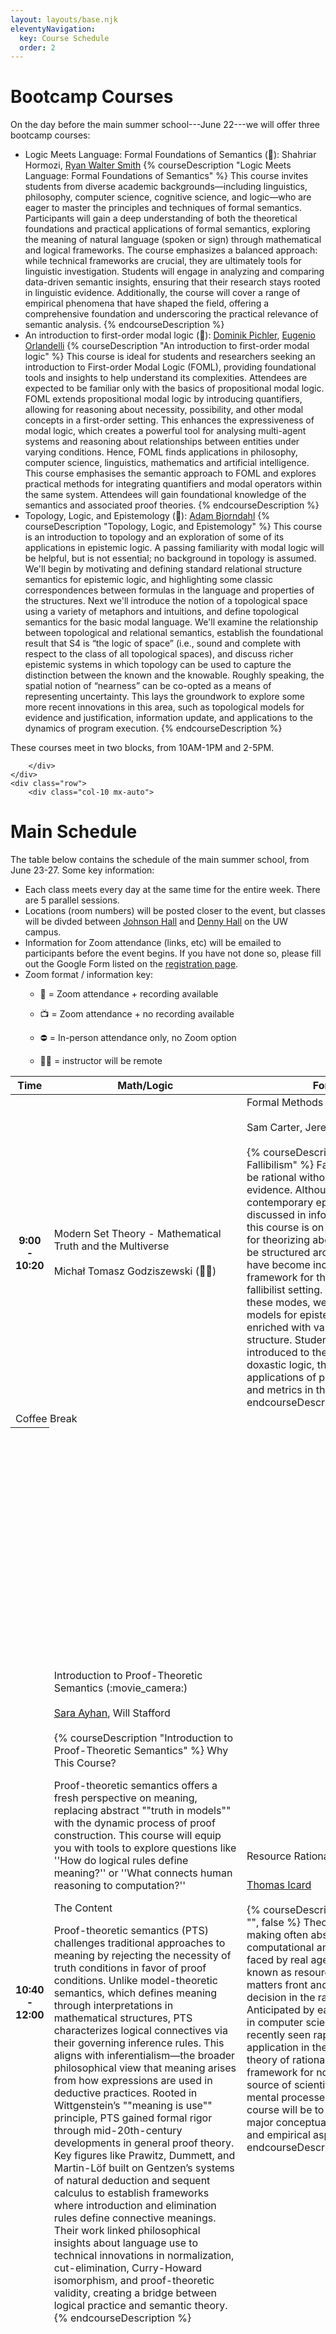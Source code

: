 ```yaml
---
layout: layouts/base.njk
eleventyNavigation:
  key: Course Schedule 
  order: 2
---
```


<div class="container pt-3">
    <div class="row">
        <div class="col-10 mx-auto">

# Bootcamp Courses

On the day before the main summer school---June 22---we will offer three bootcamp courses:

- Logic Meets Language: Formal Foundations of Semantics (:movie_camera:): Shahriar Hormozi, <a href="https://ryanwaltersmith.wixsite.com/home">Ryan Walter Smith</a> 
    {% courseDescription "Logic Meets Language: Formal Foundations of Semantics" %}
    This course invites students from diverse academic backgrounds—including linguistics, philosophy, computer science, cognitive science, and logic—who are eager to master the principles and techniques of formal semantics. Participants will gain a deep understanding of both the theoretical foundations and practical applications of formal semantics, exploring the meaning of natural language (spoken or sign) through mathematical and logical frameworks. The course emphasizes a balanced approach: while technical frameworks are crucial, they are ultimately tools for linguistic investigation. Students will engage in analyzing and comparing data-driven semantic insights, ensuring that their research stays rooted in linguistic evidence. Additionally, the course will cover a range of empirical phenomena that have shaped the field, offering a comprehensive foundation and underscoring the practical relevance of semantic analysis.
    {% endcourseDescription %}
- An introduction to first-order modal logic (:movie_camera:): <a href="https://www.dominikpichler.org/">Dominik Pichler</a>, <a href="https://www.unibo.it/sitoweb/eugenio.orlandelli/en">Eugenio Orlandelli</a>
{% courseDescription "An introduction to first-order modal logic" %}
This course is ideal for students and researchers seeking an introduction to First-order Modal Logic (FOML), providing foundational tools and insights to help understand its complexities. Attendees are expected to be familiar only with the basics of propositional modal logic. FOML extends propositional modal logic by introducing quantifiers, allowing for reasoning about necessity, possibility, and other modal concepts in a first-order setting. This enhances the expressiveness of modal logic, which creates a powerful tool for analysing multi-agent systems and reasoning about relationships between entities under varying conditions. Hence, FOML finds applications in philosophy, computer science, linguistics, mathematics and artificial intelligence. This course emphasises the semantic approach to FOML and explores practical methods for integrating quantifiers and modal operators within the same system. Attendees will gain foundational knowledge of the semantics and associated proof theories.
{% endcourseDescription %}
- Topology, Logic, and Epistemology (:movie_camera:): <a href="https://www.adambjorndahl.com">Adam Bjorndahl</a>
{% courseDescription "Topology, Logic, and Epistemology" %}
This course is an introduction to topology and an exploration of some of its applications in epistemic logic. A passing familiarity with modal logic will be helpful, but is not essential; no background in topology is assumed. We'll begin by motivating and defining standard relational structure semantics for epistemic logic, and highlighting some classic correspondences between formulas in the language and properties of the structures. Next we'll introduce the notion of a topological space using a variety of metaphors and intuitions, and define topological semantics for the basic modal language. We'll examine the relationship between topological and relational semantics, establish the foundational result that S4 is “the logic of space” (i.e., sound and complete with respect to the class of all topological spaces), and discuss richer epistemic systems in which topology can be used to capture the distinction between the known and the knowable. Roughly speaking, the spatial notion of “nearness” can be co-opted as a means of representing uncertainty. This lays the groundwork to explore some more recent innovations in this area, such as topological models for evidence and justification, information update, and applications to the dynamics of program execution.
{% endcourseDescription %}

These courses meet in two blocks, from 10AM-1PM and 2-5PM.

        </div>
    </div>
    <div class="row">
        <div class="col-10 mx-auto">
# Main Schedule

The table below contains the schedule of the main summer school, from June 23-27.  Some key information:
- Each class meets every day at the same time for the entire week.  There are 5 parallel sessions.
- Locations (room numbers) will be posted closer to the event, but classes will be divded between [Johnson Hall](https://uw.edu/maps/?jhn) and [Denny Hall](https://uw.edu/maps/?den) on the UW campus.
- Information for Zoom attendance (links, etc) will be emailed to participants before the event begins.  If you have not done so, please fill out the Google Form listed on the [registration page](registration.md).
- Zoom format / information key:
    - :movie_camera: = Zoom attendance + recording available
    - :tv: = Zoom attendance + no recording available
    - :no_entry: = In-person attendance only, no Zoom option
    - :technologist: = instructor will be remote

        </div>
    </div>

<table class="table">
    <thead>
        <tr>
            <th scope="col">
                Time
            </th>
            <th scope="col">
                Math/Logic
            </th>
            <th scope="col">
                Formal Philosophy
            </th>
            <th scope="col">
                Linguistics
            </th>
            <th scope="col">
                Linguistics+
            </th>
            <th scope="col">
                NLP and Beyond
            </th>
        </tr>
    </thead>
    <tbody>
        <tr>
            <th scope="row">
                9:00 - 10:20
            </th>
            <td>
                Modern Set Theory - Mathematical Truth and the Multiverse
                <br />
                <br />
                Micha&#322; Tomasz Godziszewski (&#128104;&#8205;&#128187;)
            </td>
            <td>
                Formal Methods for Fallibilism (&#127909;)
                <br />
                <br />
                Sam Carter, Jeremy Goodman
                <br />
                <br />
{% courseDescription "Formal Methods for Fallibilism" %}
Fallibilists hold that belief may be rational without being entailed by the evidence. Although fallibilism is widespread in contemporary epistemology, it is primarily discussed in informal settings. The focus of this course is on introducing formal methods for theorizing about fallibilism. The course will be structured around normality models, which have become increasingly popular as a framework for thinking about knowledge in a fallibilist setting. In the course of exploring these modes, we will look at how standard models for epistemic and doxastic logic can be enriched with various kinds of additional structure. Students can expect to be introduced to the basics of epistemic and doxastic logic, their models, and to the applications of probabilities, subject matters and metrics in those models.
{% endcourseDescription %}
            </td>
            <td>
                Semicompositionality (:movie_camera:)
                <br />
                <br />
                <a href="https://kornai.com">
                Andras Kornai
                </a>
                <br />
                <br />
                <a href="https://nessie.ilab.sztaki.hu/~kornai/2025/NASSLLI/semicomp.pdf" class="btn btn-success btn-sm">description</a>
                <a href="https://nessie.ilab.sztaki.hu/~kornai/2025/NASSLLI" class="btn btn-secondary btn-sm">website</a>
            </td>
            <td>
                Linguistic communication and social cognition: an interdisciplinary survey (:movie_camera:)
                <br />
                <br />
                <a href="https://danielwharris.com">Daniel Harris</a>, <a href="https://petervanelswyk.com/">Peter van Elswyk</a>
            </td>
            <td>
                <s>
                Language Learning in Humans and Machines (:movie_camera:)
                <br />
                <br />
                <a href="https://jasbi.github.io/">
                Masoud Jasbi
                </a>
                </s>
                <br />
                <br />
                <span class="text-danger">NB: course cancelled due to family emergency related to the war in Iran.</span>
                <br />
                <br />
{% courseDescription "Language Learning in Humans and Machines", "https://jasbi.github.io/courses/nasslli_2025.html" %}
This course provides a basic intro into computational models of language learning. We briefly review some known facts regarding child language development. We introduce three classes of models for language learning: rule-based symbolic models, Bayesian probabilistic models, and Neural Networks. We discuss prior and current research applying these models to better understand human language learning.
{% endcourseDescription %}
            </td>
            </tr>
            <tr>
                <td colspan="6" class="text-center">
                    Coffee Break
                </td>
            </tr>
            <tr>
                <th scope="row">
                    10:40 - 12:00
                </th>
                <td>
                    Introduction to Proof-Theoretic Semantics (:movie_camera:)
                    <br />
                    <br />
                    <a href="https://sites.google.com/view/sara-ayhan">Sara Ayhan</a>, Will Stafford
                    <br />
                    <br />
{% courseDescription "Introduction to Proof-Theoretic Semantics" %}
Why This Course?

Proof-theoretic semantics offers a fresh perspective on meaning, replacing abstract ""truth in models"" with the dynamic process of proof construction. This course will equip you with tools to explore questions like ''How do logical rules define meaning?'' or ''What connects human reasoning to computation?''

The Content

Proof-theoretic semantics (PTS) challenges traditional approaches to meaning by rejecting the necessity of truth conditions in favor of proof conditions. Unlike model-theoretic semantics, which defines meaning through interpretations in mathematical structures, PTS characterizes logical connectives via their governing inference rules. This aligns with inferentialism—the broader philosophical view that meaning arises from how expressions are used in deductive practices. Rooted in Wittgenstein’s ""meaning is use"" principle, PTS gained formal rigor through mid-20th-century developments in general proof theory. Key figures like Prawitz, Dummett, and Martin-Löf built on Gentzen’s systems of natural deduction and sequent calculus to establish frameworks where introduction and elimination rules define connective meanings. Their work linked philosophical insights about language use to technical innovations in normalization, cut-elimination, Curry-Howard isomorphism, and proof-theoretic validity, creating a bridge between logical practice and semantic theory.
{% endcourseDescription %}
                </td>
                <td>
                    Resource Rationality (:no_entry:)
                    <br />
                    <br />
                    <a href="https://stanford.edu/~icard/">
                    Thomas Icard
                    </a>
                    <br />
                    <br />
{% courseDescription "Resource Rationality", "", false %}
Theories of rational decision making often abstract away from computational and other resource limitations faced by real agents. An alternative approach known as resource rationality puts such matters front and center, grounding choice and decision in the rational use of finite resources. Anticipated by earlier work in economics and in computer science, this approach has recently seen rapid development and application in the cognitive sciences. Here, the theory of rationality plays a dual role, both as a framework for normative assessment and as a source of scientific hypotheses about how mental processes in fact work. The goal of this course will be to introduce and discuss the major conceptual, mathematical, normative, and empirical aspects of the framework.
{% endcourseDescription %}
                </td>
                <td>
                    The syntax, semantics and pragmatics of tenseless languages (:no_entry:)
                    <br />
                    <br />
                    Yael Sharvit
                    <br />
                    <br />
{% courseDescription "The syntax, semantics and pragmatics of tenseless languages", "https://drive.google.com/drive/folders/1j-1LTaqoaXzrSUllq0oGCiziVScXcNxG?usp=drive_link" %}
Many languages seem to lack overt morphological tenses (e.g., past, present). According to some theories, such languages do not have tenses at all; they make the relevant temporal distinctions by appealing to aspect, in combination with pragmatic principles. According to other theories, languages with no overt tenses have tenses underlyingly. It is also possible that “tenseless” languages are not a uniform class (some resort to aspect+pragmatics, others have underlying tenses, and others employ some combination of these tools). The course will explore the different theoretical possibilities and the arguments that have been put forth for them. Taking the position that restrictions on the interpretation of embedded clauses (e.g., complement clauses of attitude verbs, restrictive and non-restrictive relative clauses, temporal adverbial clauses) provide the most reliable empirical basis for comparing the different theories of “tenseless” languages, the course will also explore the empirical consequences of these theories regarding embedded clauses. Finally, the course will explore the “big picture” theoretical consequences entailed by each of these explanations. 
{% endcourseDescription %}
                </td>
                <td>
                    Generalized Quantifiers in the Wild: Typological Variation and Cognitive Reality (:movie_camera:)
                    <br />
                    <br />
                    Sonia Ramotowska (:technologist:), <a href="https://jakubszymanik.com/">Jakub Szymanik</a>
                    <br />
                    <br />
{% courseDescription "Generalized Quantifiers in the Wild: Typological Variation and Cognitive Reality" %}
Generalized quantifier theory (GQT), with roots in the 1980s, explores the semantics of quantifier expressions like ""every,"" ""some,"" ""most,"" ""infinitely many,"" and ""uncountably many.""  GQT has become a cornerstone of formal semantics, logic, theoretical computer science, philosophy, psycholinguistics, and cognitive science. While excellent surveys and courses exist, they typically focus on classical GQT from a logical or linguistic perspective.

This course takes a different approach.  We delve into recent non-orthodox developments that bring GQT closer to the empirical reality of language and cognition. We focus on two key areas:

*Typological Variation*:  Building on Barwise and Cooper's seminal work on quantifier universals, we examine how logical and computational methods can explain cross-linguistic variation in quantifier expressions. For instance, why do languages tend only to lexicalize monotone quantifiers (or their conjunctions)? This burgeoning research program offers exciting new insights into the nature and limits of quantification.

*Cognitive Representations*:  Addressing the classic philosophical debate on mental representations of meaning, we explore how people actually understand and process quantifiers. Research reveals that logically equivalent quantifiers can be cognitively distinct, and individuals vary in their interpretations. We examine how computational and psychological frameworks can be integrated with GQT to create cognitively realistic models of quantifier representation in the mind and brain.

Based on our forthcoming book in the Cambridge Element Series, this course summarizes these two research strands and highlights significant open questions. We aim to demonstrate that GQT is a vibrant and evolving field with many intriguing puzzles yet to be solved.

The course will blend theoretical foundations with cutting-edge empirical research. We will:
* Introduce core concepts of GQT, formal semantics, and logic, providing the necessary background for students from diverse disciplines.
* Present computational cognitive modeling tools and experimental methods that together with logical and linguistic apparatus may shed new light on linguistic meanings. 
* Explore typological variation in quantifier expressions, examining quantifier universals and their explanations.
* Analyze the ""polarity effect"" and other phenomena that challenge classical GQT.
* Investigate individual differences in quantifier meanings and their cognitive underpinnings.
* Discuss how neuroscientific research can inform our understanding of quantifiers.
{% endcourseDescription %}
                </td>
                <td>
                    From Logic to Argumentation in AI (:movie_camera:)
                    <br />
                    <br />
                    <a href="https://yuliuwen.github.io/">Liuwen Yu</a>, Leon van der Torre (:technologist:)
                    <br />
                    <br />
{% courseDescription "From Logic to Argumentation in AI" %}
Argumentation is a key reasoning paradigm that builds bridges across knowledge representation and reasoning in artificial intelligence (AI), natural argumentation in philosophy and linguistics, legal and ethical reasoning, mathematical and logical analysis, and graph-theoretic modeling. Formal and computational argumentation capture diverse forms of reasoning, especially in the presence of uncertainty and conflict. This course presents how argumentation in AI has evolved through several phases: from classical logic to nonclassical and nonmonotonic logic, to conflict management and formal argumentation, and further to argument mining and computational argumentation. This course is about combining logical methods from the area of knowledge representation and reasoning, and it provides an introduction to the three volumes of the Handbook of Formal Argumentation, particularly through the chapter  “Thirteen Challenges of Formal and Computational Argumentation” in the third volume.
{% endcourseDescription %}
                </td>
            </tr>
            <tr>
                <td colspan="6" class="text-center">
                    Lunch
                </td>
            </tr>
            <tr>
                <th scope="row">
                    1:30 - 2:50
                </th>
                <td>
                    Information Theory (:movie_camera:)
                    <br />
                    <br />
                    <a href="http://github.com/mathias-madsen">Mathias Madsen</a>
                    <br />
                    <br />
                </td>
                <td>
                    Computational Learning in Dynamic Logics (:movie_camera:)
                    <br />
                    <br />
                    Nina Gierasimczuk (:technologist:), <a href="https://caleb.schultzkisby.me/">Caleb Schultz Kisby</a>
                    <br />
                    <br />
{% courseDescription "Computational Learning in Dynamic Logics", "https://sites.google.com/view/nasslli25-learning-in-del/home" %}
In recent years, modern machine learning systems have achieved unprecedented success in learning from data with minimal human guidance. In parallel to the advancements in AI, Cognitive Science has been very successful at applying a variety of computational models to human learning. Still, computational and cognitive learners are often ‘black-boxes’ lacking interpretation and explanation. How can we reason about, understand, and guide computational learning processes?

In this course, we introduce an approach for reasoning about learning that takes inspiration from Dynamic Epistemic Logic. Our lectures will feature both classical problems in learning and recent results about dynamic logics of learning. We will also provide supplementary exercises, slides, and dedicated reading material for those interested in a deeper understanding (see the relevant literature in the appendix).

Our target audience for this course is interdisciplinary, including students with backgrounds in mathematical logic, theoretical computer science, and formal philosophy, but also cognitive and social science.
{% endcourseDescription %}
                </td>
                <td>
                    The Many Faces of Number
                    <br />
                    <br />
                    Roumyana Pancheva, <a href="https://sites.google.com/usc.edu/luis-miguel-toquero-perez/home">Luis Miguel Toquero P&eacute;rez</a>
                    <br />
                    <br />
{% courseDescription "The Many Faces of Number" %}
Languages often make a morpho-syntactic distinction between singular and plural marking on nouns. But what is the relation between the morphosyntactic expression of number markers (e.g. a book vs books) and their semantic interpretation? How does this relation affect the variation we observe in morphological (un)markedness in numerically-modified contexts? For example, two books in English, two book in Turkish; or two book/books in Western Armenian. It is still an open question whether these differences are only semantic, only morpho-syntactic or both. This course will present an introduction to the morpho-syntax and semantics of nominal number, with a focus on universals and constrained cross-linguistic variation. While doing so, we will also discuss related topics such as the count-mass distinction, countability, and nominal concord. We will then examine how different theories have been extended to account for the typology of numeral-noun constructions. The broader conclusion is that number marking cannot be reduced to uninterpretable agreement on the noun; instead, variation depends on the location, availability and interpretation of number features in the nominal extended projection. We will also discuss the implications that this type of proposal has for the syntax and semantics of quantity (many, much, more) and size (big, large, small) adjectives and for associative plurals.
{% endcourseDescription %}
                </td>
                <td>
                    Logic for Natural Language, Logic in Natural Language (:movie_camera:)
                    <br />
                    <br />
                    <a href="https://iulg.sitehost.iu.edu/moss/">
                    Larry Moss
                    </a>
                    <br />
                    <br />
{% courseDescription "Logic for Natural Language, Logic in Natural Language", "https://logicforlanguage.blogspot.com/" %}
The overall theme of the course is inference in natural language. It will study logical systems which are relevant to semantics and also logical systems which try to carry out reasoning in languages the look like ``surface forms.'' It also will cover more standard topics, such as natural deduction proof systems, the typed lambda calculus; and first-order logic and its decidable fragments. It will also present several completeness/decidability theorems for logical systems which are closer to natural language than first-order logic, such as extended syllogistic logics. One day will be on monotonicity calculi and how inference connects to the syntax-semantics interface in grammatical frameworks like CCG. The course is algorithmic and uses interactive computer programs (Jupyter notebooks) to illustrate much of the material.
{% endcourseDescription %}
                </td>
                <td>
                    Natural Language Processing and Computational Social Science (:movie_camera:)
                    <br />
                    <br />
                    <a href="http://venkatasg.net">Venkata S Govindarajan</a>, <a href="https://www.laurabiester.com/">Laura Biester</a>
                    <br />
                    <br />
{% courseDescription "Natural Language Processing and Computational Social Science", "https://nasslli25-nlp-css.github.io/" %}
Our course will guide students on data annotation and exploration, data ethics, and computational modeling towards answering questions in social science and linguistics (particularly pragmatics). The course offers undergraduates and early graduate students an end-to-end overview of our research process towards answering linguistic and social science questions using modern NLP methods. The course is intended for anyone interested in pursuing Computational Social Science research, especially on linguistic data. Basic programming proficiency in Python will be helpful, but is not required.
{% endcourseDescription %}
                </td>
            </tr>
            <tr>
                <td colspan="6" class="text-center">
                    Coffee Break
                </td>
            </tr>
            <tr>
                <th scope="row">
                    3:10 - 4:30
                </th>
                <td>
                    Introduction to Bundled Modalities (:tv:)
                    <br />
                    <br />
                    <a href="http://wangyanjing.com">Yanjing Wang</a>
                    <br />
                    <br />
{% courseDescription "Introduction to Bundled Modalities", "http://wangyanjing.com/introduction-to-bundled-modalities/" %}
Bundled modalities typically combine a quantifier with a modality semantically. In recent years, these constructions have drawn increased attention for capturing non-normal modal logics and have led to the discovery of new decidable fragments of first-order modal logic, as well as modal interpretations of various non-classical logics. This course aims to introduce the concepts, fundamental techniques, and applications of bundled modalities in areas such as epistemic logic, deontic logic, intermediate logic, and first-order modal logic.
{% endcourseDescription %}
                </td>
                <td>
                    Modelling Awareness (:tv:)
                    <br />
                    <br />
                    <a href="https://sites.google.com/berkeley.edu/xueyin-snow-zhang">Xueyin (Snow) Zhang</a>, <a href="https://sites.google.com/view/gaiabelardinelli/home">Gaia Belardinelli</a>
                    <br />
                    <br />
{% courseDescription "Modelling Awareness", "https://sites.google.com/berkeley.edu/nasslli-2025-course-website-mo/home" %}
We are unaware of many things, and unaware that we are unaware of them. But what is (un)awareness, and how does it relate to other epistemic notions such as belief, knowledge and uncertainty? In this course, we will introduce models of awareness that have been developed in philosophy, computer science and economics. The topics that we will discuss include: the problem of logical omniscience, the Dekel-Lipman-Rustichini impossibility result, syntactic vs. semantic models of awareness and their respective sound and complete axiomatizations, awareness dynamics, (un)awareness and decision theory and reverse Bayesianism.
{% endcourseDescription %}
                    <!--
                    Truthmaker Semantics and the Semantics of Modals
                    <br />
                    <br />
                    Friederike Moltmann
                    -->
                </td>
                <td>
                    Tree-Adjoining Grammars: Theory and implementation
                    <br />
                    <br />
                    <a href="https://spetitjean.github.io/">Simon Petitjean</a>
                    <br />
                    <br />
{% courseDescription "Tree-Adjoining Grammars: Theory and implementation" %}
This course provides an introduction to the Tree-Adjoining Grammar (TAG) formalism, with a particular focus on Lexicalized Tree-Adjoining Grammar (LTAG). It also introduces the notions of grammar engineering and parsing in the context of TAG, using tools such as XMG and TuLiPA. Throughout the course, we will highlight the importance of TAG and related formalisms in computational linguistics by providing syntactic and semantic analyses of a range of linguistic phenomena, and by exploring implementations that demonstrate the formalism’s adequacy for natural language analysis.
{% endcourseDescription %}
                </td>
                <td>
                    Effectful composition in natural language semantics (:movie_camera:)
                    <br />
                    <br />
                    <a href="https://simoncharlow.com">Simon Charlow</a>, <a href="http://dylanbumford.com">Dylan Bumford</a>
                    <br />
                    <br />
{% courseDescription "Effectful composition in natural language semantics", "https://simoncharlow.com/nasslli/" %}
Computer programs are often factored into pure components—simple, total functions from inputs to outputs—and components that may have side effects—errors, changes to memory, parallel threads, abortion of the current command, etc. In this course, we make the case that human languages are similarly organized around the give and pull of pure and effectful processes, and we’ll aim to show how denotational techniques from computer science can be leveraged to support elegant and illuminating semantic analyses of natural language phenomena.
{% endcourseDescription %}
                </td>
                <td>
                    Current Formal Models of Counterfactuals and Causation
                    <br />
                    <br />
                    Tomasz Wysocki, <a href="https://sites.google.com/site/deanmchugh1/">Dean McHugh</a>
                    <br />
                    <br />
{% courseDescription "Current Formal Models of Counterfactuals and Causation" %}
We use counterfactuals and causal claims either to explain the world or to change it: sociologists wonder how to fight poverty; historians ask why Rome fell; engineers want to ascertain what would have happened had the primary safety system in the Chernobyl power plant worked. This is why philosophy, linguistics, and cognitive science have long been interested in causality. The overarching aim of this course is to present participants with the latest developments in the exciting field of causal modeling. After the course, participants will have the necessary background knowledge to conduct their own research in the philosophy, linguistics, and cognitive science of causation and counterfactuals.
{% endcourseDescription %}
                </td>
            </tr>
            <tr>
                <td colspan="6" class="text-center">
                    Coffee Break
                </td>
            </tr>
            <tr>
                <th scope="row">
                    5:00 - 6:20
                </th>
                <td>
                </td>
                <td>
                    Logical Perspectives on Topicality
                    <br />
                    <br />
                    Thomas Macaulay Ferguson, Andrew Tedder
                </td>
                <td>
                    Desire ascriptions (:tv:)
                    <br />
                    <br />
                    <a href="https://www.milopb.com/">Milo Phillips-Brown</a>
                    <br />
                    <br />
{% courseDescription "Desire ascriptions" %}
This course will survey select open questions in the semantics of desire ascriptions. We'll cover topics like: What is the logic of desire? (For example: is 'want' upward monotonic?) How do various desire predicates—'want', 'wish', 'hope', 'be glad'—relate to one another? How should we account for conflicting desires? (Unlike conflicting beliefs, which are irrational and potentially call for special treatments in the semantics of 'believe', conflicting desires are commonplace and (often) rational.)
{% endcourseDescription %}
                </td>
                <td>
                    Probabilistic Dynamic Semantics (:movie_camera:)
                    <br />
                    <br />
                    <a href="https://juliangrove.github.io/">Julian Grove</a>, <a href="https://aaronstevenwhite.io/">Aaron Steven White</a>
                    <br />
                    <br />
{% courseDescription "Probabilistic Dynamic Semantics", "https://juliangrove.github.io/nasslli-2025/" %}
The recent advent of large-scale language datasets and their associated statistical models have given rise to two major kinds of questions bearing on linguistic theory and methodology:

- How can semanticists use such datasets; i.e., how can the statistical properties of a dataset inform semantic theory directly, and what guiding principles regulate the link between such properties and semantic theory?
- How should semantic theories themselves be modified so that they may characterize not only informally collected acceptability and inference judgments, but statistical generalizations observed from datasets?

This course brings the compositional, algebraic view of meaning employed by semanticists into contact with linguistic datasets by introducing and applying the framework of Probabilistic Dynamic Semantics.
{% endcourseDescription %}
                </td>
                <td>
                    Formal and computational linguistic perspectives on legal interpretation (:movie_camera:)
                    <br />
                    <br />
                    <a href="https://bwaldon.github.io">Brandon Waldon</a>, <a href="https://people.cs.georgetown.edu/nschneid/">Nathan Schneider</a>
                    <br />
                    <br />
{% courseDescription "Formal and computational linguistic perspectives on legal interpretation", "https://github.com/bwaldon/nasslli-law" %}
This course offers a critical perspective on legal interpretation through the lenses of formal and computational linguistics. It begins with an overview of contemporary philosophical debates in statutory interpretation. Textualism, the dominant interpretive doctrine in U.S. jurisprudence, prioritizes a text's ‘ordinary meaning’, often relying on tools such as dictionaries and the so-called canons of construction (Scalia & Garner, 2012). We will examine how these methods are deployed in practice, identifying their limitations in capturing the complexities of linguistic interpretation. Building on a tradition of scholarship at the intersection of linguistics and law (Solan, 1993; Cunningham et al., 1993; inter alia), we will then explore how formal linguistic theory addresses challenges that arise in the textualist approach. By examining past U.S. court cases, we will discuss how principles from syntax, semantics, and pragmatics can provide more rigorous and scientifically-informed guidance in hard cases of legal interpretation.

This course will also highlight the potential of computational linguistics to augment legal text analysis through data-driven approaches to the study of legal interpretation. Students will learn how tools such as automated syntactic parsing can complement insights from linguistic theory. We will also critically assess the growing role of LLMs in legal interpretation.

Prerequisites: Students should have some familiarity with formal semantics/pragmatics and basic syntax. Students are not expected to have any programming experience. 
{% endcourseDescription %}
                </td>
            </tr>
        </tr>
    </tbody>
</table>

</div>